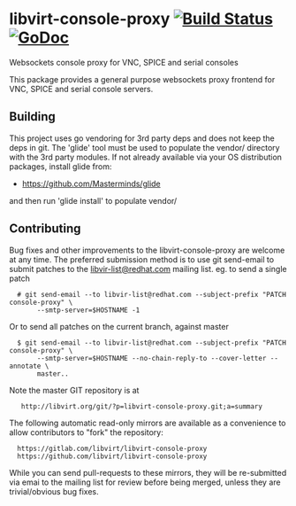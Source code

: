 # libvirt-console-proxy [![Build Status](https://travis-ci.org/libvirt/libvirt-console-proxy.svg?branch=master)](https://travis-ci.org/libvirt/libvirt-console-proxy) [![GoDoc](https://godoc.org/github.com/libvirt/libvirt-console-proxy?status.svg)](https://godoc.org/github.com/libvirt/libvirt-console-proxy)

Websockets console proxy for VNC, SPICE and serial consoles

This package provides a general purpose websockets proxy frontend for VNC,
SPICE and serial console servers.

## Building

This project uses go vendoring for 3rd party deps and does not keep the
deps in git. The 'glide' tool must be used to populate the vendor/
directory with the 3rd party modules. If not already available via your
OS distribution packages, install glide from:

* https://github.com/Masterminds/glide

and then run 'glide install' to populate vendor/

## Contributing

Bug fixes and other improvements to the libvirt-console-proxy are
welcome at any time. The preferred submission method is to use
git send-email to submit patches to the libvir-list@redhat.com
mailing list. eg. to send a single patch

```
  # git send-email --to libvir-list@redhat.com --subject-prefix "PATCH console-proxy" \
       --smtp-server=$HOSTNAME -1
```

Or to send all patches on the current branch, against master

```
  $ git send-email --to libvir-list@redhat.com --subject-prefix "PATCH console-proxy" \
       --smtp-server=$HOSTNAME --no-chain-reply-to --cover-letter --annotate \
       master..
```

Note the master GIT repository is at

```
   http://libvirt.org/git/?p=libvirt-console-proxy.git;a=summary
```

The following automatic read-only mirrors are available as a
convenience to allow contributors to "fork" the repository:

```
  https://gitlab.com/libvirt/libvirt-console-proxy
  https://github.com/libvirt/libvirt-console-proxy
```

While you can send pull-requests to these mirrors, they will be
re-submitted via emai to the mailing list for review before
being merged, unless they are trivial/obvious bug fixes.


